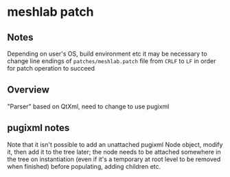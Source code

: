 # meshlab patch

## Notes
Depending on user's OS, build environment etc it may be necessary to change line endings of
`patches/meshlab.patch` file from `CRLF` to `LF` in order for patch operation to succeed

## Overview
"Parser" based on QtXml, need to change to use pugixml

## pugixml notes
Note that it isn't possible to add an unattached pugixml Node object, modify it, then
add it to the tree later; the node needs to be attached somewhere in the tree on instantiation
(even if it's a temporary at root level to be removed when finished) before populating, adding
children etc.
